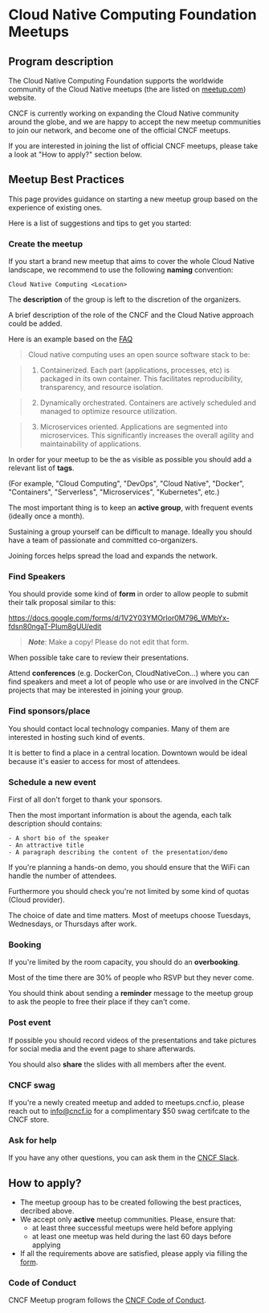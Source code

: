 # Cloud Native Computing Foundation Meetups

## Program description

The Cloud Native Computing Foundation supports the worldwide community of the Cloud Native meetups (the are listed on [meetup.com](https://www.meetup.com/pro/cncf/)) website. 

CNCF is currently working on expanding the Cloud Native community around the globe, and we are happy to accept the new meetup communities to join our network, and become one of the official CNCF meetups.

If you are interested in joining the list of official CNCF meetups, please take a look at "How to apply?" section below.

## Meetup Best Practices

This page provides guidance on starting a new meetup group based on the experience of existing ones.

Here is a list of suggestions and tips to get you started:

### **Create the meetup**

If you start a brand new meetup that aims to cover the whole Cloud Native landscape, we recommend to use the following **naming** convention:

`Cloud Native Computing <Location>`

The **description** of the group is left to the discretion of the organizers.

A brief description of the role of the CNCF and the Cloud Native approach could be added.

Here is an example based on the [FAQ](https://www.cncf.io/about/faq/)

> Cloud native computing uses an open source software stack to be:

> 1. Containerized. Each part (applications, processes, etc) is packaged in its own container. This facilitates reproducibility, transparency, and resource isolation.

> 2. Dynamically orchestrated. Containers are actively scheduled and managed to optimize resource utilization.

> 3. Microservices oriented. Applications are segmented into microservices. This significantly increases the overall agility and maintainability of applications.

In order for your meetup to be the as visible as possible you should add a relevant list of **tags**.

(For example, "Cloud Computing", "DevOps", "Cloud Native", "Docker", "Containers", "Serverless", "Microservices", "Kubernetes", etc.)

The most important thing is to keep an **active group**, with frequent events (ideally once a month).

Sustaining a group yourself can be difficult to manage. Ideally you should have a team of passionate and committed co-organizers.

Joining forces helps spread the load and expands the network.


### **Find Speakers**

You should provide some kind of **form** in order to allow people to submit their talk proposal similar to this:

https://docs.google.com/forms/d/1V2Y03YMOrIor0M796_WMbYx-fdsn80ngaT-PIum8gUU/edit

> _**Note**_: Make a copy! Please do not edit that form.

When possible take care to review their presentations.

Attend **conferences** (e.g. DockerCon, CloudNativeCon...) where you can find speakers and meet a lot of people who use or are involved in the CNCF projects that may be interested in joining your group.

### **Find sponsors/place**

You should contact local technology companies. Many of them are interested in hosting such kind of events.

It is better to find a place in a central location. Downtown would be ideal because it's easier to access for most of attendees.

### **Schedule a new event**

First of all don't forget to thank your sponsors.

Then the most important information is about the agenda, each talk description should contains:

    - A short bio of the speaker
    - An attractive title
    - A paragraph describing the content of the presentation/demo

If you're planning a hands-on demo, you should ensure that the WiFi can handle the number of attendees.

Furthermore you should check you're not limited by some kind of quotas (Cloud provider).

The choice of date and time matters. Most of meetups choose Tuesdays, Wednesdays, or Thursdays after work.

### **Booking**

If you're limited by the room capacity, you should do an **overbooking**.

Most of the time there are 30% of people who RSVP but they never come.

You should think about sending a **reminder** message to the meetup group to ask the people to free their place if they can't come.

### **Post event**

If possible you should record videos of the presentations and take pictures for social media and the event page to share  afterwards.

You should also **share** the slides with all members after the event.

### **CNCF swag**
If you're a newly created meetup and added to meetups.cncf.io, please reach out to info@cncf.io for a complimentary $50 swag certifcate to the CNCF store.

### **Ask for help**


If you have any other questions, you can ask them in the [CNCF Slack](https://cloud-native.slack.com/).


## How to apply?

* The meetup grooup has to be created following the best practices, decribed above.
* We accept only **active** meetup communities. Please, ensure that:
  - at least three successful meetups were held before applying
  - at least one meetup was held during the last 60 days before applying
* If all the requirements above are satisfied, please apply via filling the [form](https://goo.gl/forms/v8s46YnHo1qDUYOS2).

### Code of Conduct

CNCF Meetup program follows the [CNCF Code of Conduct](https://github.com/cncf/foundation/blob/master/code-of-conduct.md).
